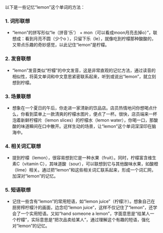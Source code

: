 以下是一些记忆“lemon”这个单词的方法：

### 1. 词形联想
 - “lemon”的拼写形似“le（拼音‘乐’） + mon（可以看成moon月亮去掉o）”，联想成：看到月亮不圆（少个o ），只留下乐（le），就像吃到柠檬那种酸酸的，又带点乐趣的奇妙感觉，以此记住“lemon”是柠檬。

### 2. 发音联想
 - “lemon”发音类似“柠檬”的中文发音，这是非常直观的记忆方法，通过读音的相似性，将英文单词和中文意思紧密联系起来，听到或说出“lemon”，就立刻想到柠檬。

### 3. 场景联想
 - 想象在一个夏日的午后，你走进一家清新的饮品店。店员热情地问你想喝点什么，你看到菜单上一款清爽的柠檬水图片，便点了一杯。很快，店员端来一杯泡着新鲜柠檬片（lemon slices）的柠檬水（lemon water），你喝一口，那酸酸的味道瞬间在口中散开。这样生动的场景，让“lemon”这个单词深深印在脑海中。

### 4. 相关词汇联想
 - 提到柠檬（lemon），很容易想到它是一种水果（fruit）。同时，柠檬富含维生素C（vitamin C），其味道酸（sour），可以联想到它与其他酸味水果，如酸橙（lime）相关。通过把“lemon”和这些相关词汇联系起来，形成一个词汇网，加深对“lemon”的记忆。

### 5. 短语联想
 - 记住一些含有“lemon”的常用短语，如“lemon juice”（柠檬汁）。想象自己在厨房榨柠檬汁的画面，边念叨“lemon juice”，这样不仅记住了“lemon”，还学会了一个实用短语。又如“hand someone a lemon”，字面意思是“给某人一个柠檬”，实际意思是“把次品卖给某人”，通过理解这个有趣的短语，强化对“lemon”的记忆。 